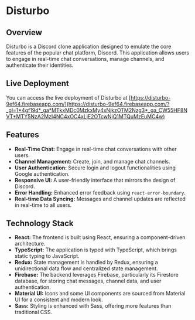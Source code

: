 # Disturbo

## Overview

Disturbo is a Discord clone application designed to emulate the core features of the popular chat platform, Discord. This application allows users to engage in real-time chat conversations, manage channels, and authenticate their identities.

## Live Deployment

You can access the live deployment of Disturbo at [https://disturbo-9ef64.firebaseapp.com/](https://disturbo-9ef64.firebaseapp.com/?_gl=1*4gf19d*_ga*MTkxMDc0MzkxMy4xNjkzOTM2Nzg3*_ga_CW55HF8NVT*MTY5NzA2MzI4NC4xOC4xLjE2OTcwNjQ1MTQuMzEuMC4w)

## Features

- **Real-Time Chat:** Engage in real-time chat conversations with other users.
- **Channel Management:** Create, join, and manage chat channels.
- **User Authentication:** Secure login and logout functionalities using Google authentication.
- **Responsive UI:** A user-friendly interface that mirrors the design of Discord.
- **Error Handling:** Enhanced error feedback using `react-error-boundary`.
- **Real-time Data Syncing:** Messages and channel updates are reflected in real-time to all users.

## Technology Stack

- **React:** The frontend is built using React, ensuring a component-driven architecture.
- **TypeScript:** The application is typed with TypeScript, which brings static typing to JavaScript.
- **Redux:** State management is handled by Redux, ensuring a unidirectional data flow and centralized state management.
- **Firebase:** The backend leverages Firebase, particularly its Firestore database, for storing chat messages, channel data, and user authentication.
- **Material UI:** Icons and some UI components are sourced from Material UI for a consistent and modern look.
- **Sass:** Styling is enhanced with Sass, offering more features than traditional CSS.
